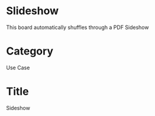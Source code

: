 # Slideshow 
This board automatically shuffles through a PDF Sideshow

# Category
Use Case

# Title 
Sideshow